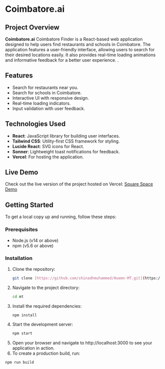 # Coimbatore.ai

## Project Overview

**Coimbatore.ai** Coimbatore Finder is a React-based web application designed to help users find restaurants and schools in Coimbatore. The application features a user-friendly interface, allowing users to search for their desired locations easily. It also provides real-time loading animations and informative feedback for a better user experience.
.

## Features

- Search for restaurants near you.
- Search for schools in Coimbatore.
- Interactive UI with responsive design.
- Real-time loading indicators.
- Input validation with user feedback.

## Technologies Used

- **React**: JavaScript library for building user interfaces.
- **Tailwind CSS**: Utility-first CSS framework for styling.
- **Lucide React**: SVG icons for React.
- **Sonner**: Lightweight toast notifications for feedback.
- **Vercel**: For hosting the application.

## Live Demo

Check out the live version of the project hosted on Vercel: [Square Space Demo](https://coimbatoreai.vercel.app/)

## Getting Started

To get a local copy up and running, follow these steps:

### Prerequisites

- Node.js (v14 or above)
- npm (v5.6 or above)

### Installation

1. Clone the repository:
   ```bash
   git clone [https://github.com/shinadhmuhammed/Huemn-MT.git](https://github.com/shinadhmuhammed/GeekStack-MT.git)
2. Navigate to the project directory:
   ```bash
   cd mt
3. Install the required dependencies:
   ```bash
   npm install
4. Start the development server:
   ```bash
   npm start
5. Open your browser and navigate to http://localhost:3000 to see your application in action.
6. To create a production build, run:
```bash
npm run build

   
   








